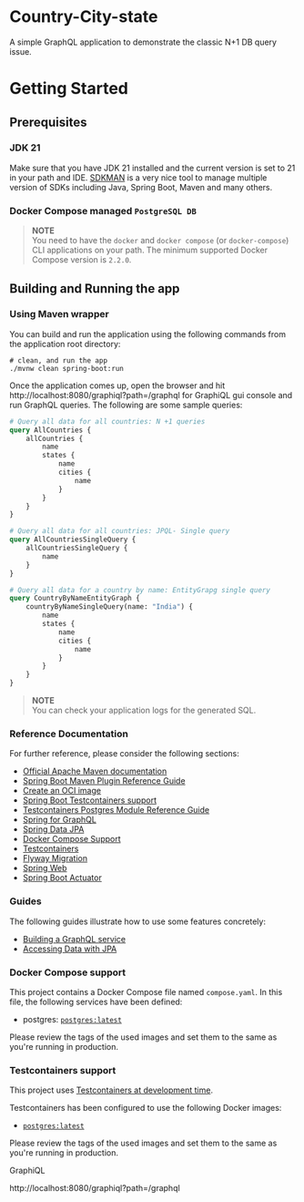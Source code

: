# Country-City-state
A simple GraphQL application to demonstrate the classic N+1 DB query issue.

# Getting Started

## Prerequisites

### JDK 21
Make sure that you have JDK 21 installed and the current version is set to 21 in your path and IDE.
[SDKMAN](https://sdkman.io/) is a very nice tool to manage multiple version of SDKs including Java, Spring Boot, Maven
and many others.

### Docker Compose managed `PostgreSQL DB`  
> **NOTE**  
> You need to have the `docker` and `docker compose` (or `docker-compose`) CLI applications on your path. The minimum
supported Docker Compose version is `2.2.0`.
>

## Building and Running the app

### Using Maven wrapper
You can build and run the application using the following commands from the application root directory:
```shell script
# clean, and run the app
./mvnw clean spring-boot:run
```
Once the application comes up, open the browser and hit http://localhost:8080/graphiql?path=/graphql for GraphiQL gui 
console and run GraphQL queries. The following are some sample queries:
```graphql
# Query all data for all countries: N +1 queries
query AllCountries {
    allCountries {
        name
        states {
            name
            cities {
                name
            }
        }
    }
}

# Query all data for all countries: JPQL- Single query
query AllCountriesSingleQuery {
    allCountriesSingleQuery {
        name
    }
}

# Query all data for a country by name: EntityGrapg single query
query CountryByNameEntityGraph {
    countryByNameSingleQuery(name: "India") {
        name
        states {
            name
            cities {
                name
            }
        }
    }
}
```

> **NOTE**  
> You can check your application logs for the generated SQL.

### Reference Documentation
For further reference, please consider the following sections:

* [Official Apache Maven documentation](https://maven.apache.org/guides/index.html)
* [Spring Boot Maven Plugin Reference Guide](https://docs.spring.io/spring-boot/docs/3.2.3/maven-plugin/reference/html/)
* [Create an OCI image](https://docs.spring.io/spring-boot/docs/3.2.3/maven-plugin/reference/html/#build-image)
* [Spring Boot Testcontainers support](https://docs.spring.io/spring-boot/docs/3.2.3/reference/html/features.html#features.testing.testcontainers)
* [Testcontainers Postgres Module Reference Guide](https://java.testcontainers.org/modules/databases/postgres/)
* [Spring for GraphQL](https://docs.spring.io/spring-boot/docs/3.2.3/reference/htmlsingle/index.html#web.graphql)
* [Spring Data JPA](https://docs.spring.io/spring-boot/docs/3.2.3/reference/htmlsingle/index.html#data.sql.jpa-and-spring-data)
* [Docker Compose Support](https://docs.spring.io/spring-boot/docs/3.2.3/reference/htmlsingle/index.html#features.docker-compose)
* [Testcontainers](https://java.testcontainers.org/)
* [Flyway Migration](https://docs.spring.io/spring-boot/docs/3.2.3/reference/htmlsingle/index.html#howto.data-initialization.migration-tool.flyway)
* [Spring Web](https://docs.spring.io/spring-boot/docs/3.2.3/reference/htmlsingle/index.html#web)
* [Spring Boot Actuator](https://docs.spring.io/spring-boot/docs/3.2.3/reference/htmlsingle/index.html#actuator)

### Guides
The following guides illustrate how to use some features concretely:

* [Building a GraphQL service](https://spring.io/guides/gs/graphql-server/)
* [Accessing Data with JPA](https://spring.io/guides/gs/accessing-data-jpa/)

### Docker Compose support
This project contains a Docker Compose file named `compose.yaml`.
In this file, the following services have been defined:

* postgres: [`postgres:latest`](https://hub.docker.com/_/postgres)

Please review the tags of the used images and set them to the same as you're running in production.

### Testcontainers support

This project uses [Testcontainers at development time](https://docs.spring.io/spring-boot/docs/3.2.3/reference/html/features.html#features.testing.testcontainers.at-development-time).

Testcontainers has been configured to use the following Docker images:

* [`postgres:latest`](https://hub.docker.com/_/postgres)

Please review the tags of the used images and set them to the same as you're running in production.

GraphiQL

http://localhost:8080/graphiql?path=/graphql
